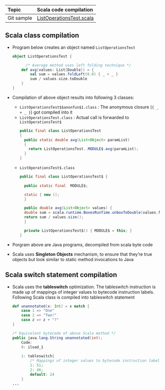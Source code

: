 | Topic | Scala code compilation |
| :--- | :--- |
| Git sample | [ListOperationsTest.scala](https://github.com/inbravo/scala-src/blob/master/src/main/scala/com/inbravo/lang/ListOperationsTest.scala)|


##	Scala class compilation

*	Program below creates an object named `ListOperationsTest`
	```scala
	object ListOperationsTest {
	
		  /* Average method uses left folding technique */
		def avg(values: List[Double]) = {
			val sum = values.foldLeft(0.0) { _ + _ }
			sum / values.size.toDouble
		}
	}
	```
*	Compilation of above object results into following 3 classes: 
	*	`ListOperationsTest$$anonfun$1.class` 		: 	The anonymous closure (`{ _ + _ }`) got compiled into it
	*	`ListOperationsTest.class`		      	:	Actual call is forwarded to `ListOperationsTest$`
		```java
		public final class ListOperationsTest
		{
		  public static double avg(List<Object> paramList)
		  {
		    return ListOperationsTest..MODULE$.avg(paramList);
		  }
		}
		```
	*	`ListOperationsTest$.class`
		```java
		public final class ListOperationsTest$ {
		  
		  public static final  MODULE$;

		  static { new ();
		  }

		  public double avg(List<Object> values) { 
		  double sum = scala.runtime.BoxesRunTime.unboxToDouble(values.foldLeft(scala.runtime.BoxesRunTime.boxToDouble(0.0D), new ListOperationsTest..anonfun.1()));
		  return sum / values.size(); 
		  }

		  private ListOperationsTest$() { MODULE$ = this; }
		}
		```

*	Porgram above are Java programs, decompiled from scala byte code
*	Scala uses **Singleton Objects** mechanism, to ensure that they’re true objects but look similar to static method invocations to Java

##	Scala switch statement compilation
*	Scala uses the **tableswitch** optimization. The tableswitch instruction is made up of mappings of integer values to bytecode instruction labels. Following Scala class is compiled into tableswitch statement
	```scala
	def unannotated(x: Int) = x match {
		case 1 => "One"
		case 2 => "Two!"
		case z => z + "?"
	}
	```
	```java
	/* Equivalent bytecode of above Scala method */
	public java.lang.String unannotated(int);
		Code:
		0: iload_1
		
		1: tableswitch{ 
			/* Mappings of integer values to bytecode instruction labels (or line numbers) */
			1: 51;
			2: 46;
			default: 24
		}
	...	
	```
